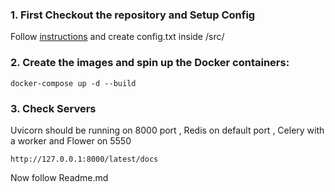 ### 1. First Checkout the repository  and Setup Config
Follow [instructions](https://github.com/hotosm/galaxy-api/blob/develop/docs/CONFIG_DOC.md) and create config.txt inside /src/

### 2. Create the images and spin up the Docker containers:
```docker-compose up -d --build```

### 3. Check Servers

Uvicorn should be running on 8000 port , Redis on default port , Celery with a worker and Flower on 5550

```http://127.0.0.1:8000/latest/docs```

Now follow Readme.md